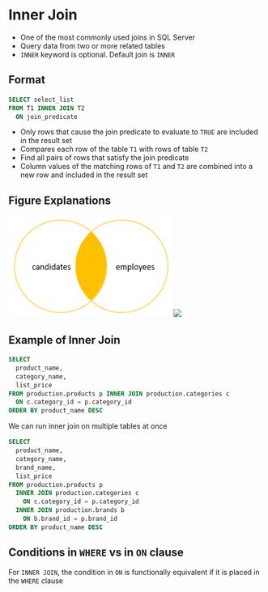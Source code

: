 # Inner Join

- One of the most commonly used joins in SQL Server
- Query data from two or more related tables
- `INNER` keyword is optional. Default join is `INNER`

## Format

```sql
SELECT select_list
FROM T1 INNER JOIN T2 
  ON join_predicate
```

- Only rows that cause the join predicate to evaluate to `TRUE` are included in the result set
- Compares each row of the table `T1` with rows of table `T2`
- Find all pairs of rows that satisfy the join predicate
- Column values of the matching rows of `T1` and `T2` are combined into a new row and included in the result set

## Figure Explanations

<img src="../../figures/venn-diagram-inner-join.png">
<img src="../../figures/inner-join-explanation
.png">

## Example of Inner Join

```sql
SELECT
  product_name,
  category_name,
  list_price
FROM production.products p INNER JOIN production.categories c 
  ON c.category_id = p.category_id
ORDER BY product_name DESC
```

We can run inner join on multiple tables at once

```sql
SELECT
  product_name,
  category_name,
  brand_name,
  list_price
FROM production.products p 
  INNER JOIN production.categories c 
    ON c.category_id = p.category_id
  INNER JOIN production.brands b 
    ON b.brand_id = p.brand_id
ORDER BY product_name DESC
```

## Conditions in `WHERE` vs in `ON` clause

For `INNER JOIN`, the condition in `ON` is functionally equivalent if it is placed in the `WHERE` clause
